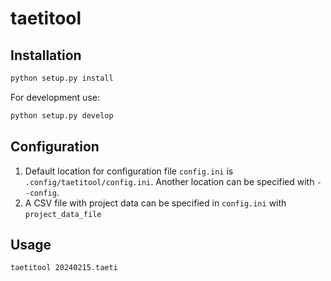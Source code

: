 # taetitool

## Installation

```sh
python setup.py install
```

For development use:

```sh
python setup.py develop
```

## Configuration

1. Default location for configuration file `config.ini` is `.config/taetitool/config.ini`. Another location can be specified with `--config`.
2. A CSV file with project data can be specified in `config.ini` with `project_data_file`

## Usage

```sh
taetitool 20240215.taeti
```
